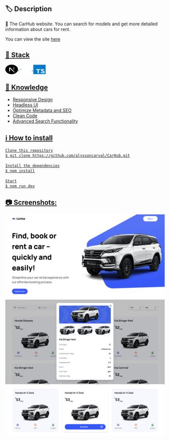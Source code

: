 <h2>🏷️ Description</h2>
<p>🚗 The CarHub website. You can search for models and get more detailed information about cars for rent.</p>
<p>You can view the site <a href="https://car-hub-alyssoncarval.vercel.app/" target="_blank">here</p>

<h2>🔎 Stack</h2>
<div style="display: inline_block">
  <img align="center" alt="Alysson-Next" height="30" width="40" src="https://raw.githubusercontent.com/devicons/devicon/master/icons/nextjs/nextjs-original.svg">
  <img align="center" alt="Alysson-Tailwind" height="30" width="40" src="https://raw.githubusercontent.com/devicons/devicon/master/icons/tailwindcss/tailwindcss-original-wordmark.svg">
  <img align="center" alt="Alysson-Ts" height="30" width="40" src="https://raw.githubusercontent.com/devicons/devicon/master/icons/typescript/typescript-original.svg">
</div>

<h2>📌 Knowledge</h2>
<ul>
    <li>Responsive Design</li>
    <li>Headless UI</li>
    <li>Optimize Metadata and SEO</li>
    <li>Clean Code</li>
    <li>Advanced Search Functionality</li>
</ul>

<h2>ℹ️ How to install</h2>

    Clone this repository
    $ git clone https://github.com/alyssoncarval/CarHub.git

    Install the dependencies
    $ npm install

    Start
    $ npm run dev

<h2>📷 Screenshots:</h2>

<img src="/public/screenshot-1.png">
<img src="/public/screenshot-2.png">
<img src="/public/screenshot-3.png">
